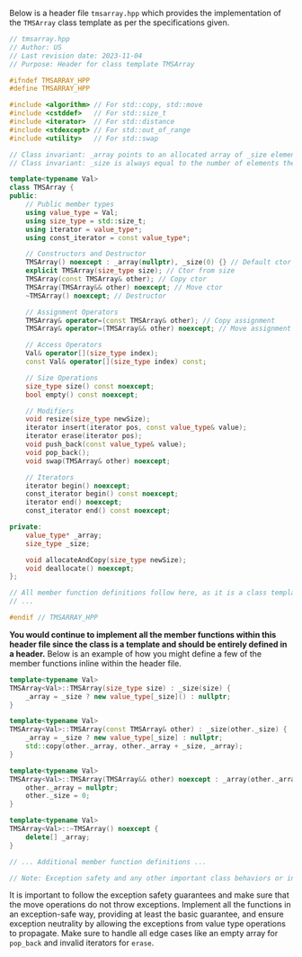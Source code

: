 Below is a header file `tmsarray.hpp` which provides the implementation of the `TMSArray` class template as per the specifications given. 

```cpp
// tmsarray.hpp
// Author: US
// Last revision date: 2023-11-04
// Purpose: Header for class template TMSArray

#ifndef TMSARRAY_HPP
#define TMSARRAY_HPP

#include <algorithm> // For std::copy, std::move
#include <cstddef>   // For std::size_t
#include <iterator>  // For std::distance
#include <stdexcept> // For std::out_of_range
#include <utility>   // For std::swap

// Class invariant: _array points to an allocated array of _size elements, except when _size is 0
// Class invariant: _size is always equal to the number of elements the array is meant to hold

template<typename Val>
class TMSArray {
public:
    // Public member types
    using value_type = Val;
    using size_type = std::size_t;
    using iterator = value_type*;
    using const_iterator = const value_type*;

    // Constructors and Destructor
    TMSArray() noexcept : _array(nullptr), _size(0) {} // Default ctor
    explicit TMSArray(size_type size); // Ctor from size
    TMSArray(const TMSArray& other); // Copy ctor
    TMSArray(TMSArray&& other) noexcept; // Move ctor
    ~TMSArray() noexcept; // Destructor

    // Assignment Operators
    TMSArray& operator=(const TMSArray& other); // Copy assignment
    TMSArray& operator=(TMSArray&& other) noexcept; // Move assignment

    // Access Operators
    Val& operator[](size_type index);
    const Val& operator[](size_type index) const;

    // Size Operations
    size_type size() const noexcept;
    bool empty() const noexcept;

    // Modifiers
    void resize(size_type newSize);
    iterator insert(iterator pos, const value_type& value);
    iterator erase(iterator pos);
    void push_back(const value_type& value);
    void pop_back();
    void swap(TMSArray& other) noexcept;

    // Iterators
    iterator begin() noexcept;
    const_iterator begin() const noexcept;
    iterator end() noexcept;
    const_iterator end() const noexcept;

private:
    value_type* _array;
    size_type _size;

    void allocateAndCopy(size_type newSize);
    void deallocate() noexcept;
};

// All member function definitions follow here, as it is a class template
// ...

#endif // TMSARRAY_HPP
```

__You would continue to implement all the member functions within this header file since the class is a template and should be entirely defined in a header.__ Below is an example of how you might define a few of the member functions inline within the header file.

```cpp
template<typename Val>
TMSArray<Val>::TMSArray(size_type size) : _size(size) {
    _array = _size ? new value_type[_size]() : nullptr;
}

template<typename Val>
TMSArray<Val>::TMSArray(const TMSArray& other) : _size(other._size) {
    _array = _size ? new value_type[_size] : nullptr;
    std::copy(other._array, other._array + _size, _array);
}

template<typename Val>
TMSArray<Val>::TMSArray(TMSArray&& other) noexcept : _array(other._array), _size(other._size) {
    other._array = nullptr;
    other._size = 0;
}

template<typename Val>
TMSArray<Val>::~TMSArray() noexcept {
    delete[] _array;
}

// ... Additional member function definitions ...

// Note: Exception safety and any other important class behaviors or invariants should be documented in comments above each function.
```

It is important to follow the exception safety guarantees and make sure that the move operations do not throw exceptions. Implement all the functions in an exception-safe way, providing at least the basic guarantee, and ensure exception neutrality by allowing the exceptions from value type operations to propagate. Make sure to handle all edge cases like an empty array for `pop_back` and invalid iterators for `erase`.

